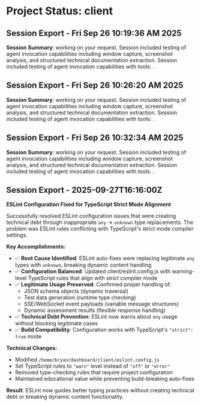 # Project Status: client

## Session Export - Fri Sep 26 10:19:36 AM  2025
**Session Summary**: working on your request. Session included testing of agent invocation capabilities including window capture, screenshot analysis, and structured technical documentation extraction. Session included testing of agent invocation capabilities with tools: .

## Session Export - Fri Sep 26 10:26:20 AM  2025
**Session Summary**: working on your request. Session included testing of agent invocation capabilities including window capture, screenshot analysis, and structured technical documentation extraction. Session included testing of agent invocation capabilities with tools: .

## Session Export - Fri Sep 26 10:32:34 AM  2025
**Session Summary**: working on your request. Session included testing of agent invocation capabilities including window capture, screenshot analysis, and structured technical documentation extraction. Session included testing of agent invocation capabilities with tools: .

## Session Export - 2025-09-27T16:16:00Z
**ESLint Configuration Fixed for TypeScript Strict Mode Alignment**

Successfully resolved ESLint configuration issues that were creating technical debt through inappropriate `any` → `unknown` type replacements. The problem was ESLint rules conflicting with TypeScript's strict mode compiler settings.

**Key Accomplishments:**
- ✅ **Root Cause Identified**: ESLint auto-fixes were replacing legitimate `any` types with `unknown`, breaking dynamic content handling
- ✅ **Configuration Balanced**: Updated client/eslint.config.js with warning-level TypeScript rules that align with strict compiler mode
- ✅ **Legitimate Usage Preserved**: Confirmed proper handling of:
  - JSON schema objects (dynamic traversal)
  - Test data generation (runtime type checking)
  - SSE/WebSocket event payloads (variable message structures)
  - Dynamic assessment results (flexible response handling)
- ✅ **Technical Debt Prevention**: ESLint now warns about `any` usage without blocking legitimate cases
- ✅ **Build Compatibility**: Configuration works with TypeScript's `"strict": true` mode

**Technical Changes:**
- Modified `/home/bryan/dashboard/client/eslint.config.js`
- Set TypeScript rules to `"warn"` level instead of `"off"` or `"error"`
- Removed type-checking rules that require project configuration
- Maintained educational value while preventing build-breaking auto-fixes

**Result**: ESLint now guides better typing practices without creating technical debt or breaking dynamic content functionality.
